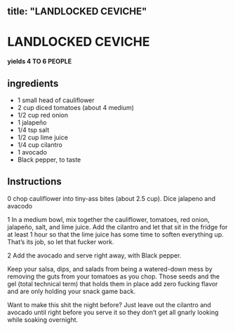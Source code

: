

title: "LANDLOCKED CEVICHE"
---
# LANDLOCKED CEVICHE



#### yields  4 TO 6 PEOPLE


## ingredients
* 1 small head of cauliflower 
* 2 cup diced tomatoes (about 4 medium) 
* 1/2 cup red onion 
* 1 jalapeño 
* 1/4 tsp salt 
* 1/2 cup lime juice 
* 1/4 cup cilantro 
* 1 avocado 
* Black pepper, to taste 



## Instructions
0 chop cauliflower into tiny-ass bites (about 2.5 cup). Dice jalapeno and avacodo

1 In a medium bowl, mix together the cauliflower, tomatoes, red onion, jalapeño, salt, and lime juice. Add the cilantro and let that sit in the fridge for at least 1 hour so that the lime juice has some time to soften everything up. That’s its job, so let that fucker work.

2 Add the avocado and serve right away, with Black pepper.

Keep your salsa, dips, and salads from being a watered-down mess by removing the guts from your tomatoes as you chop. Those seeds and the gel (total technical term) that holds them in place add zero fucking flavor and are only holding your snack game back.

Want to make this shit the night before? Just leave out the cilantro and avocado until right before you serve it so they don’t get all gnarly looking while soaking overnight.






